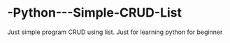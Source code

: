 # -Python---Simple-CRUD-List
Just simple program CRUD using list. Just for learning python for beginner
